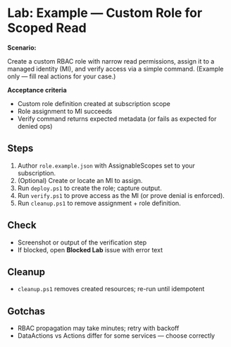 # Lab: Example — Custom Role for Scoped Read

**Scenario:**

Create a custom RBAC role with narrow read permissions, assign it to a managed identity (MI), and verify access via a simple command. (Example only — fill real actions for your case.)

**Acceptance criteria**
- Custom role definition created at subscription scope
- Role assignment to MI succeeds
- Verify command returns expected metadata (or fails as expected for denied ops)

## Steps
1) Author `role.example.json` with AssignableScopes set to your subscription.
2) (Optional) Create or locate an MI to assign.
3) Run `deploy.ps1` to create the role; capture output.
4) Run `verify.ps1` to prove access as the MI (or prove denial is enforced).
5) Run `cleanup.ps1` to remove assignment + role definition.

## Check
- Screenshot or output of the verification step
- If blocked, open **Blocked Lab** issue with error text

## Cleanup
- `cleanup.ps1` removes created resources; re-run until idempotent

## Gotchas
- RBAC propagation may take minutes; retry with backoff
- DataActions vs Actions differ for some services — choose correctly